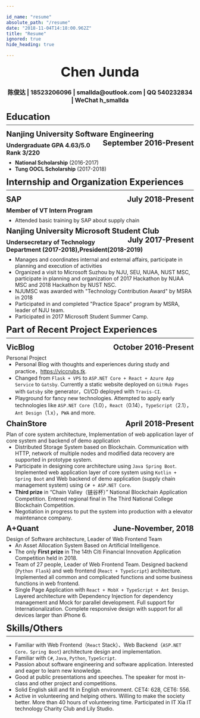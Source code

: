 ```yaml
---

id_name: "resume"
absolute_path: "/resume"
date: "2018-11-04T14:18:00.962Z"
title: "Resume"
ignored: true
hide_heading: true

---
```



<style>


.resume h1, h2, h3 {


}
.resume h1 {
    font-size: 24px;
    margin: 12px 0;
        padding-bottom: 0.3em;
        border-bottom-width: 1px;
        border-bottom-style: solid;
}
.resume h2 {
    font-size: 20px;
    margin: 8px 0;
}

.resume h3{
    font-size: 16px;
    margin: 8px 0;
}
.resume ul {
    margin: 0px;
}
.resume p {
    margin: 0px;
}
.resume .right { float: right}
.resume .contact { 
    margin: 20px 0;
    text-align: center;
}
.resume .name { 
    font-size: 36px; 
    border-bottom: none;
    padding: 0;
    text-align: center;
}
.resume .avatar { 
    float: right; 
    height: 100px;
    margin: 0px;
}

</style>

<div class="resume">
<div>

<h1 class="name">
Chen Junda
</h1>

<h3 class="contact">陈俊达 | 18523206096 | smallda@outlook.com | QQ 540232834 | WeChat h_smallda

</h3>
</div>

# Education

## Nanjing University Software Engineering <span class="right">September 2016-Present</span>

### Undergraduate GPA 4.63/5.0 Rank 3/220
- **National Scholarship** (2016-2017)
- **Tung OOCL Scholarship** (2017-2018)

# Internship and Organization Experiences

## SAP <span class="right">July 2018-Present</span>
### Member of VT Intern Program

- Attended basic training by SAP about supply chain

## Nanjing University Microsoft Student Club<span class="right">July 2017-Present</span>
### Undersecretary of Technology Department (2017-2018),President(2018-2019)
- Manages and coordinates internal and external affairs, participate in planning and execution of activities
- Organized a visit to Microsoft Suzhou by NJU, SEU, NUAA, NUST MSC, participate in planning and organization of 2017 Hackathon by NUAA MSC and 2018 Hackathon by NUST NSC.
- NJUMSC was awarded with "Technology Contribution Award" by MSRA in 2018
- Participated in and completed "Practice Space" program by MSRA, leader of NJU team.
- Participated in 2017 Microsoft Student Summer Camp.

# Part of Recent Project Experiences

## VicBlog <span class="right">October 2016-Present</span>
Personal Project
- Personal Blog with thoughts and experiences during study and practice，https://viccrubs.tk.
- Changed from `Flask + VPS` to `ASP.NET Core + React + Azure App Service` to `Gatsby`. Currently a static website deployed on `GitHub Pages` with `Gatsby` site generator，CI/CD deployed with `Travis-CI`.
- Playground for fancy new technologies. Attempted to apply early technologies like `ASP.NET Core`（1.0），`React`（0.14），`TypeScript`（2.1），`Ant Design`（1.x），`PWA` and more.

## ChainStore <span class="right">April 2018-Present</span>
Plan of core system architecture, Implementation of web application layer of core system and backend of demo application
- Distributed Storage System based on Blockchain. Communication with HTTP, network of multiple nodes and modified data recovery are supported in prototype system.
- Participate in designing core architecture using `Java Spring Boot`. Implemented web application layer of core system using `Kotlin + Spring Boot` and Web backend of demo application (supply chain management system) using `C# + ASP.NET Core`.
- **Third prize** in “Chain Valley（链谷杯）” National Blockchain Application Competition. Entered regional final in The Third National College Blockchain Competition.
- Negotiation in progress to put the system into production with a elevator maintenance company.

## A+Quant <span class="right">June-November, 2018</span>
Design of Software architecture, Leader of Web Frontend Team
- An Asset Allocation System Based on Artificial Intelligence. 
- The only **First prize** in The 14th Citi Financial Innovation Application Competition held in 2018.
- Team of 27 people, Leader of Web Frontend Team. Designed backend (`Python Flask`) and web frontend (`React + TypeScript`) architecture. Implemented all common and complicated functions and some business functions in web frontend.
- Single Page Application with `React + MobX + TypeScript + Ant Design`. Layered architecture with Dependency Injection for dependency management and Mock for parallel development. Full support for Internationalization. Complete responsive design with support for all devices larger than iPhone 6. 


# Skills/Others

- Familiar with Web Frontend（`React` Stack）、Web Backend（`ASP.NET Core，Spring Boot`) architecture design and implementation.
- Familiar with `C#`, `Java`, `Python`, `TypeScript`.
- Passion about software engineering and software application. Interested and eager to learn new knowledge.
- Good at public presentations and speeches. The speaker for most in-class and other project and competitions.
- Solid English skill and fit in English environment. CET4: 628, CET6: 556.
- Active in volunteering and helping others. Willing to make the society better. More than 40 hours of volunteering time. Participated in IT Xia IT technology Charity Club and Lily Studio.

</div>
